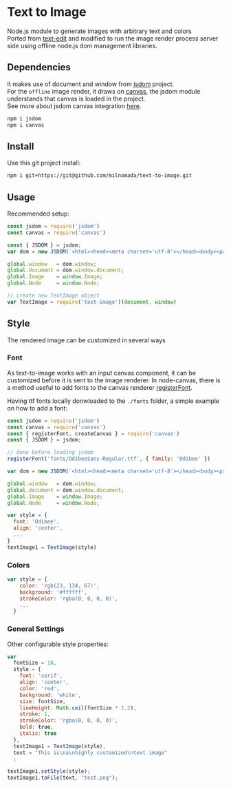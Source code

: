 # Text to Image

Node.js module to generate images with arbitrary text and colors  
Ported from [text-edit](https://github.com/zonayedpca/text-image) and modified to run the image render process server side using offline node.js dom management libraries.    

## Dependencies
It makes use of document and window from [jsdom](https://github.com/jsdom/jsdom) project.  
For the `offline` image render, it draws on [canvas](https://github.com/Automattic/node-canvas), the jsdom module understands that
canvas is loaded in the project.  
See more about jsdom canvas integration [here](https://github.com/jsdom/jsdom#canvas-support).  

```bash
npm i jsdom
npm i canvas
```

## Install
Use this git project install:

```bash
npm i git+https://git@github.com/milnomada/text-to-image.git
```

## Usage

Recommended setup:  

```js
const jsdom = require('jsdom')
const canvas = require('canvas')

const { JSDOM } = jsdom;
var dom = new JSDOM(`<html><head><meta charset='utf-8'></head><body><p>Hello world</p></body></html>`);

global.window   = dom.window;
global.document = dom.window.document;
global.Image    = window.Image;
global.Node     = window.Node;

// create new TextImage object
var TextImage = require('text-image')(document, window)
```

## Style

The rendered image can be customized in several ways

### Font

As text-to-image works with an input canvas component, it can be customized before it is sent to the image renderer.
In node-canvas, there is a method useful to add fonts to the canvas renderer [registerFont](https://github.com/Automattic/node-canvas#registerfont).  

Having ttf fonts locally donwloaded to the `./fonts` folder,  a simple example on how to add a font:

```js
const jsdom = require('jsdom')
const canvas = require('canvas')
const { registerFont, createCanvas } = require('canvas')
const { JSDOM } = jsdom;

// done before loading jsdom
registerFont('fonts/OdibeeSans-Regular.ttf', { family: 'Odibee' })

var dom = new JSDOM(`<html><head><meta charset='utf-8'></head><body><p>Hello world</p></body></html>`);

global.window   = dom.window;
global.document = dom.window.document;
global.Image    = window.Image;
global.Node     = window.Node;

var style = {
  font: 'Odibee',
  align: 'center',
  ...
}
textImage1 = TextImage(style)
```

### Colors

```js
var style = {
    color: 'rgb(23, 134, 67)',
    background: '#ffffff',
    strokeColor: 'rgba(0, 0, 0, 0)',
    ...
  }
```

### General Settings

Other configurable style properties:

```js
var
  fontSize = 18,
  style = {
    font: 'serif',
    align: 'center',
    color: 'red',
    background: 'white',
    size: fontSize,
    lineHeight: Math.ceil(fontSize * 1.2),
    stroke: 1,
    strokeColor: 'rgba(0, 0, 0, 0)',
    bold: true,
    italic: true
  },
  textImage1 = TextImage(style),
  text = "This is\na\nhighly customized\ntext image"
  ;

textImage1.setStyle(style);
textImage1.toFile(text, "test.png");
```
